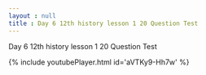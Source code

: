 ```yaml
---
layout : null
title : Day 6 12th history lesson 1 20 Question Test
---
```


Day 6 12th history lesson 1 20 Question Test



{% include youtubePlayer.html id='aVTKy9-Hh7w' %}
